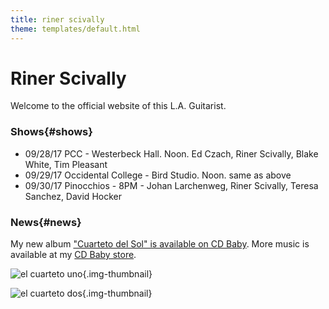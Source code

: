 ```yaml
---
title: riner scivally
theme: templates/default.html
---
```

# Riner Scivally

Welcome to the official website of this L.A. Guitarist. 

### Shows{#shows}

* 09/28/17 PCC - Westerbeck Hall. Noon. Ed Czach, Riner Scivally, Blake White, Tim Pleasant
* 09/29/17 Occidental College - Bird Studio. Noon. same as above
* 09/30/17 Pinocchios - 8PM - Johan Larchenweg, Riner Scivally, Teresa Sanchez, David Hocker
### News{#news}

My new album ["Cuarteto del Sol" is available on CD Baby](https://store.cdbaby.com/cd/rinerscivally2).
More music is available at my [CD Baby store](https://store.cdbaby.com/Artist/RinerScivally).

![el cuarteto uno](/img/cuarteto1.jpg){.img-thumbnail}  


![el cuarteto dos](/img/cuarteto2.jpg){.img-thumbnail}  
